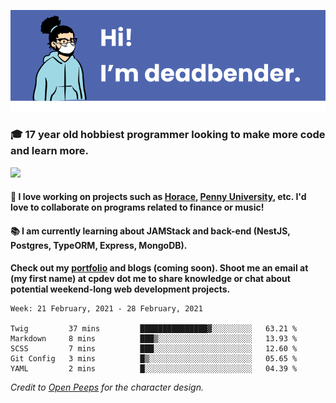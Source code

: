 ![banner](banner.png)

### 🎓 17 year old hobbiest programmer looking to make more code and learn more.

<a href="https://twitter.com/KO4JZT"><img src="https://img.shields.io/badge/ko4jzt%20-%231DA1F2.svg?&style=for-the-badge&logo=Twitter&logoColor=white"/></a>

#### 📝 I love working on projects such as [Horace](https://github.com/knights-of-academia/horace), [Penny University](https://github.com/penny-university/penny_university), etc. I'd love to collaborate on programs related to finance or music!

#### 📚 I am currently learning about JAMStack and back-end (NestJS, Postgres, TypeORM, Express, MongoDB). 

**Check out my [portfolio](https://cpdev.me) and blogs (coming soon). Shoot me an email at (my first name) at cpdev dot me to share knowledge or chat about potential weekend-long web development projects.**



<!--START_SECTION:waka-->
```text
Week: 21 February, 2021 - 28 February, 2021

Twig         37 mins         ███████████████▓░░░░░░░░░   63.21 % 
Markdown     8 mins          ███▒░░░░░░░░░░░░░░░░░░░░░   13.93 % 
SCSS         7 mins          ███░░░░░░░░░░░░░░░░░░░░░░   12.60 % 
Git Config   3 mins          █▒░░░░░░░░░░░░░░░░░░░░░░░   05.65 % 
YAML         2 mins          █░░░░░░░░░░░░░░░░░░░░░░░░   04.39 % 
```
<!--END_SECTION:waka-->

*Credit to [Open Peeps](https://www.openpeeps.com/) for the character design.*
